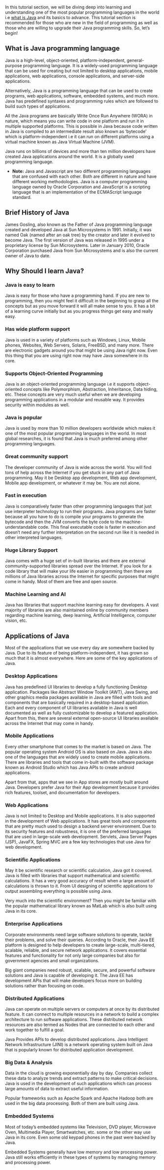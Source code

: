 In this tutorial section, we will be diving deep into learning and understanding one of the most popular programming languages in the world i.e  [what is Java](https://usemynotes.com/what-is-java/)  and its basics to advance. This tutorial section is recommended for those who are new in the field of programming as well as those who are willing to upgrade their Java programming skills. So, let’s begin!

## What is Java programming language
Java is a high-level, object-oriented, platform-independent, general-purpose programming language. It is a widely-used programming language that can be used for creating but not limited to desktop applications, mobile applications, web applications, console applications, and server-side applications.

Alternatively, Java is a programming language that can be used to create programs, web applications, software, embedded systems, and much more. Java has predefined syntaxes and programming rules which are followed to build such types of applications.

All the Java programs are basically Write Once Run Anywhere (WORA) in nature, which means you can write code in one platform and run it in multiple supported platforms. This is possible in Java because code written in Java is compiled to an intermediate result also known as ‘bytecode’ which is platform-independent i.e it can run on different platforms using a virtual machine known as Java Virtual Machine (JVM).

Java runs on billions of devices and more than ten million developers have created Java applications around the world. It is a globally used programming language.

- <b>Note:</b> Java and Javascript are two different programming languages that are confused with each other. Both are different in nature and have different working methodologies. Java is a computer programming language owned by Oracle Corporation and JavaScript is a scripting language that is an implementation of the ECMAScript language standard.

## Brief History of Java
James Gosling, also known as the Father of Java programming language created and developed Java at Sun Microsystems in 1991. Initially, it was named Oak (named after an oak tree) by the creator and later it evolved to become Java. The first version of Java was released in 1995 under a proprietary license by Sun Microsystems. Later in January 2010, Oracle Corporation purchased Java from Sun Microsystems and is also the current owner of Java to date.

## Why Should I learn Java?
### Java is easy to learn
Java is easy for those who have a programming hand. If you are new to programming, then you might feel it difficult in the beginning to grasp all the concepts but as you move forward it will all make sense to you. It has a bit of a learning curve initially but as you progress things get easy and really easy.

### Has wide platform support
Java is used in a variety of platforms such as Windows, Linux, Mobile phones, Websites, Web Servers, Solaris, FreeBSD, and many more. There are electronic gadgets around you that might be using Java right now. Even this thing that you are using right now may have Java somewhere in its core.

### Supports Object-Oriented Programming
Java is an object-oriented programming language i.e it supports object-oriented concepts like Polymorphism, Abstraction, Inheritance, Data hiding, etc. These concepts are very much useful when we are developing programming applications in a modular and reusable way. It provides security within modules as well.

### Java is popular
Java is used by more than 10 million developers worldwide which makes it one of the most popular programming languages in the world. In most global researches, it is found that Java is much preferred among other programming languages.

### Great community support
The developer community of Java is wide across the world. You will find tons of help across the Internet if you get stuck in any part of Java programming. May it be Desktop app development, Web app development, Mobile app development, or whatever it may be. You are not alone.

### Fast in execution
Java is comparatively faster than other programming languages that just use interpreter technology to run their programs. Java programs are faster because all you have to do is compile your programs to generate the bytecode and then the JVM converts the byte code to the machine-understandable code. This final executable code is faster in execution and doesn’t need any further interpretation on the second run like it is needed in other interpreted languages.

### Huge Library Support
Java comes with a huge set of in-built libraries and there are external community-supported libraries spread over the Internet. If you look for a code library that will make your life easier in programming then there are millions of Java libraries across the Internet for specific purposes that might come in handy. Most of them are free and open source.

### Machine Learning and AI
Java has libraries that support machine learning easy for developers. A vast majority of libraries are also maintained online by community members regarding machine learning, deep learning, Artificial Intelligence, computer vision, etc.

## Applications of Java
Most of the applications that we use every day are somewhere backed by Java. Due to its feature of being platform-independent, it has grown so much that it is almost everywhere. Here are some of the key applications of Java.

### Desktop Applications
Java has predefined UI libraries to develop a fully functioning Desktop application. Packages like Abstract Window Toolkit (AWT), Java Swing, and other graphics media packages available in Java are filled with tools and components that are basically required in a desktop-based application. Each and every component of UI libraries available in Java is well documented as well as fully customizable to develop a featured application.
Apart from this, there are several external open-source UI libraries available across the Internet that may come in handy.

### Mobile Applications
Every other smartphone that comes to the market is based on Java. The popular operating system Android OS is also based on Java. Java is also one of the languages that are widely used to create mobile applications. There are libraries and tools that come in-built with the software package known as Android Studio which has Java APIs to create android applications.

Apart from that, apps that we see in App stores are mostly built around Java. Developers prefer Java for their App development because it provides rich features, toolset, and documentation for developers.

### Web Applications
Java is not limited to Desktop and Mobile applications. It is also supported in the development of Web applications. It has great tools and components that are pretty much used to design a backend server environment. Due to its security features and robustness, it is one of the preferred languages that are used in large-scale web development. Servlets, Java Server Pages (JSP), JavaFX, Spring MVC are a few key technologies that use Java for web development.

### Scientific Applications
May it be scientific research or scientific calculation, Java got it covered. Java is filled with libraries that support mathematical and scientific calculations. It has a very good accuracy of result when a large amount of calculations is thrown to it. From UI designing of scientific applications to output assembling everything is possible using Java.

Very much into the scientific environment? Then you might be familiar with the popular mathematical library known as MatLab which is also built using Java in its core.

### Enterprise Applications
Corporate environments need large software solutions to operate, tackle their problems, and solve their queries. According to Oracle, their Java EE platform is designed to help developers to create large-scale, multi-tiered, scalable, reliable, and secure network applications. It covers essential features and functionality for not only large companies but also for government agencies and small organizations.

Big giant companies need robust, scalable, secure, and powerful software solutions and Java is capable of developing it. The Java EE has development APIs that will make developers focus more on building solutions rather than focusing on code.

### Distributed Applications
Java can operate on multiple servers or computers at once by its distributed feature. It can connect to multiple resources in a network to build a complex architecture to run software applications. These distributed network resources are also termed as Nodes that are connected to each other and work together to fulfill a goal.

Java Provides APIs to develop distributed applications. Java Intelligent Network Infrastructure (JINI) is a network operating system built on Java that is popularly known for distributed application development.

### Big Data & Analysis
Data in the cloud is growing exponentially day by day. Companies collect these data to analyze trends and extract patterns to make critical decisions. Java is used in the development of such applications which can process large amounts of data to extract useful information.

Popular frameworks such as Apache Spark and Apache Hadoop both are used in the big data processing. Both of them are built using Java.

### Embedded Systems
Most of today’s embedded systems like Television, DVD player, Microwave Oven, Multimedia Player, Smartwatches, etc. some or the other way use Java in its core. Even some old keypad phones in the past were backed by Java.

Embedded Systems generally have low memory and low processing power. Java still works efficiently in these types of systems by managing memory and processing power.
